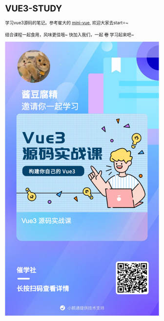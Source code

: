 # VUE3-STUDY

学习vue3源码的笔记。参考崔大的 [mini-vue](https://github.com/cuixiaorui/mini-vue), 欢迎大家去start⭐️~

结合课程一起食用，风味更佳哦~ 快加入我们，一起 ~~卷~~ 学习起来吧~

![recommend](./docs/.vuepress/public/images/recommend.png)
